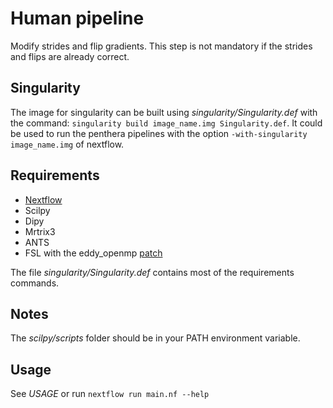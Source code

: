 Human pipeline
=================

Modify strides and flip gradients. This step is not
mandatory if the strides and flips are already correct.

Singularity
-----
The image for singularity can be built using _singularity/Singularity.def_ with the command:
```singularity build image_name.img Singularity.def```. It could be used to run
the penthera pipelines with the option ```-with-singularity image_name.img```
 of nextflow.
 
 
Requirements
------------

- [Nextflow](https://www.nextflow.io)
- Scilpy
- Dipy
- Mrtrix3
- ANTS
- FSL with the eddy_openmp [patch](https://fsl.fmrib.ox.ac.uk/fsldownloads/patches/eddy-patch-fsl-5.0.9/centos6/)

The file _singularity/Singularity.def_ contains most of the requirements commands.

Notes
-----

The _scilpy/scripts_ folder should be in your PATH environment variable.

Usage
-----

See *USAGE* or run ```nextflow run main.nf --help```